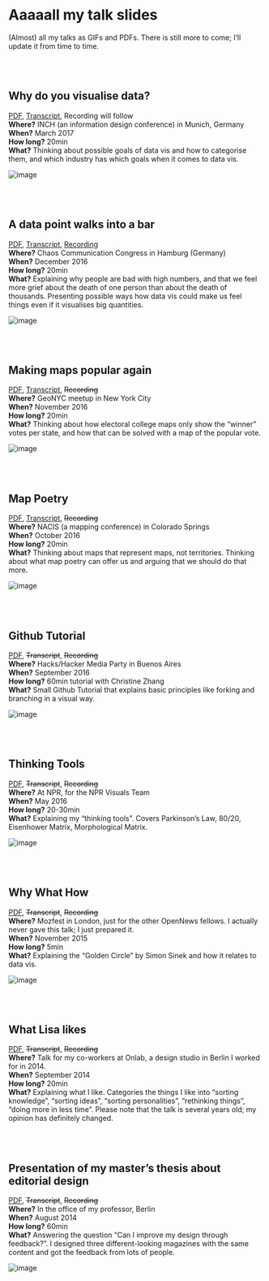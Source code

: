 # Aaaaall my talk slides

(Almost) all my talks as GIFs and PDFs. There is still more to come; I’ll update it from time to time.

<br>
<br>

## Why do you visualise data? 
[PDF](1703_WhyDoWeVisualiseData.pdf), [Transcript](https://lisacharlotterost.github.io/2017/03/08/why-do-we-visualize-data/), Recording will follow<br>
**Where?** INCH (an information design conference) in Munich, Germany<br>
**When?** March 2017<br>
**How long?** 20min<br>
**What?** Thinking about possible goals of data vis and how to categorise them, and which industry has which goals when it comes to data vis.

![image](0000_gifs/1703_WhyDoWeVisualiseData.gif) 


<br><br>
## A data point walks into a bar
[PDF](1612_ADatpointWalksIntoABar.pdf), [Transcript](https://lisacharlotterost.github.io/2016/12/27/datapoint-in-bar/), [Recording](https://media.ccc.de/v/33c3-7999-a_data_point_walks_into_a_bar)<br>
**Where?** Chaos Communication Congress in Hamburg (Germany)<br>
**When?** December 2016<br>
**How long?** 20min<br>
**What?** Explaining why people are bad with high numbers, and that we feel more grief about the death of one person than about the death of thousands. Presenting possible ways how data vis could make us feel things even if it visualises big quantities.

![image](0000_gifs/1612_ADatpointWalksIntoABar.gif) 

<br><br>
## Making maps popular again
[PDF](1611_MakingMapsPopularAgain.pdf), [Transcript](https://lisacharlotterost.github.io/2016/10/19/election-map/),  ~~Recording~~<br>
**Where?** GeoNYC meetup in New York City<br>
**When?** November 2016<br>
**How long?** 20min<br>
**What?** Thinking about how electoral college maps only show the “winner” votes per state, and how that can be solved with a map of the popular vote. 

![image](0000_gifs/1611_MakingMapsPopularAgain.gif) 

<br><br>
## Map Poetry
[PDF](1610_MapPoetry.pdf), [Transcript](https://lisacharlotterost.github.io/2016/10/21/mappoetry/), ~~Recording~~<br>
**Where?** NACIS (a mapping conference) in Colorado Springs<br>
**When?** October 2016<br>
**How long?** 20min<br>
**What?** Thinking about maps that represent maps, not territories. Thinking about what map poetry can offer us and arguing that we should do that more. 

![image](0000_gifs/1610_MapPoetry.gif) 

<br><br>
## Github Tutorial
[PDF](1608_GithubTutorial.pdf), ~~Transcript~~, ~~Recording~~<br>
**Where?** Hacks/Hacker Media Party in Buenos Aires<br>
**When?** September 2016<br>
**How long?** 60min tutorial with Christine Zhang<br>
**What?** Small Github Tutorial that explains basic principles like forking and branching in a visual way. 

![image](0000_gifs/1608_GithubTutorial.gif) 

<br><br>
## Thinking Tools
[PDF](1605_ThinkingTools.pdf), ~~Transcript~~, ~~Recording~~<br>
**Where?** At NPR, for the NPR Visuals Team<br>
**When?** May 2016<br>
**How long?** 20-30min<br>
**What?** Explaining my “thinking tools”. Covers Parkinson’s Law, 80/20, Eisenhower Matrix, Morphological Matrix. 

![image](0000_gifs/1605_ThinkingTools.gif) 

<br><br>
## Why What How
[PDF](1510_WhyHowWhat.pdf), ~~Transcript~~, ~~Recording~~<br>
**Where?** Mozfest in London, just for the other OpenNews fellows. I actually never gave this talk; I just prepared it.<br>
**When?** November 2015<br>
**How long?** 5min<br>
**What?** Explaining the “Golden Circle” by Simon Sinek and how it relates to data vis.

![image](0000_gifs/1510_WhyHowWhat.gif) 

<br><br>
## What Lisa likes
[PDF](1409_WhatLisaLikes.pdf), ~~Transcript~~, ~~Recording~~<br>
**Where?** Talk for my co-workers at Onlab, a design studio in Berlin I worked for in 2014.<br>
**When?** September 2014<br>
**How long?** 20min<br>
**What?** Explaining what I like. Categories the things I like into “sorting knowledge”, “sorting ideas”, “sorting personalities”, “rethinking things”, “doing more in less time”. Please note that the talk is several years old; my opinion has definitely changed. 


<br><br>
## Presentation of my master’s thesis about editorial design
[PDF](1407_MastersThesis.pdf), ~~Transcript~~, ~~Recording~~ <br>
**Where?** In the office of my professor, Berlin <br>
**When?** August 2014<br>
**How long?** 60min<br>
**What?** Answering the question “Can I improve my design through feedback?”. I designed three different-looking magazines with the same content and got the feedback from lots of people.

![image](0000_gifs/1407_MastersThesis.gif) 







